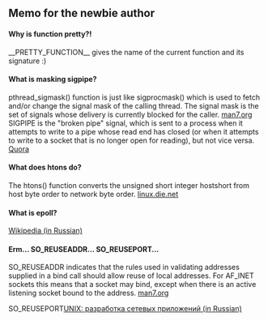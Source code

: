 ## Memo for the newbie author

#### Why is function pretty?!

\_\_PRETTY\_FUNCTION\_\_ gives the name of the current function and its signature :)

#### What is masking sigpipe?

pthread_sigmask() function is just like sigprocmask() which is used to fetch and/or change the signal mask of the calling thread. The signal mask is the set of signals whose delivery is currently blocked for the caller. [man7.org](http://man7.org/linux/man-pages/man2/sigprocmask.2.html) SIGPIPE is the "broken pipe" signal, which is sent to a process when it attempts to write to a pipe whose read end has closed (or when it attempts to write to a socket that is no longer open for reading), but not vice versa. [Quora](https://www.quora.com/What-are-SIGPIPEs)

#### What does htons do?

The htons() function converts the unsigned short integer hostshort from host byte order to network byte order. [linux.die.net](https://linux.die.net/man/3/htons)

#### What is epoll?

[Wikipedia (in Russian)](https://ru.wikipedia.org/wiki/Epoll)

#### Erm... SO_REUSEADDR... SO_REUSEPORT...
SO_REUSEADDR indicates that the rules used in validating addresses supplied in a bind call should allow reuse of local addresses. For AF_INET sockets this means that a socket may bind, except when there is an active listening socket bound to the address. [man7.org](http://man7.org/linux/man-pages/man7/socket.7.html)

SO_REUSEPORT[UNIX: разработка сетевых приложений (in Russian)](http://wm-help.net/lib/b/book/3584178044/158)

